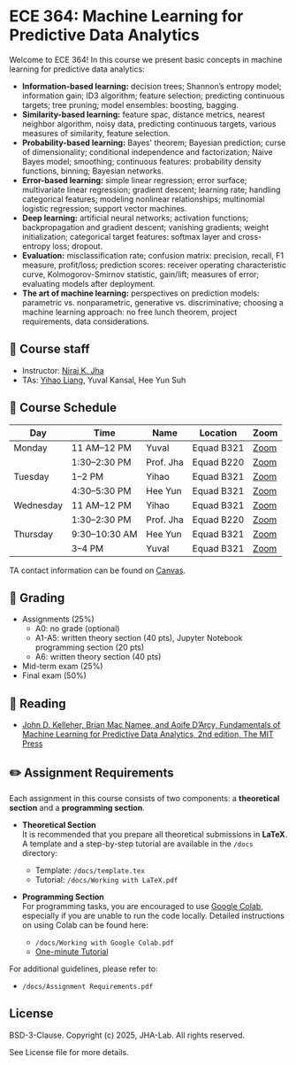 # ECE 364: Machine Learning for Predictive Data Analytics

Welcome to ECE 364! In this course we present basic concepts in machine learning for predictive data analytics:
* **Information-based learning:** decision trees; Shannon’s entropy model; information gain; ID3 algorithm; feature selection; predicting continuous targets; tree pruning; model ensembles: boosting, bagging.
* **Similarity-based learning:** feature spac, distance metrics, nearest neighbor algorithm, noisy data, predicting continuous targets, various measures of similarity, feature selection.
* **Probability-based learning:** Bayes' theorem; Bayesian prediction; curse of dimensionality; conditional independence and factorization; Naive Bayes model; smoothing; continuous features: probability density functions, binning; Bayesian networks. 
* **Error-based learning:**  simple linear regression; error surface; multivariate linear regression; gradient descent; learning rate; handling categorical features; modeling nonlinear relationships; multinomial logistic regression; support vector machines.
* **Deep learning:** artificial neural networks; activation functions; backpropagation and gradient descent; vanishing gradients; weight initialization; categorical target features: softmax layer and cross-entropy loss; dropout.
* **Evaluation:** misclassification rate; confusion matrix: precision, recall, F1 measure, profit/loss; prediction scores: receiver operating characteristic curve, Kolmogorov-Smirnov statistic, gain/lift; measures of error; evaluating models after deployment.
* **The art of machine learning:** perspectives on prediction models: parametric vs. nonparametric, generative vs. discriminative; choosing a machine learning approach: no free lunch theorem, project requirements, data considerations.

## 💼 Course staff

* Instructor: [Niraj K. Jha](https://www.princeton.edu/~jha/)
* TAs: [Yihao Liang](https://yihao-liang.github.io/), Yuval Kansal, Hee Yun Suh

## 📅 Course Schedule

| Day       | Time            | Name     | Location | Zoom         |
|-----------|-----------------|----------|----------|--------------|
| Monday    | 11 AM–12 PM     | Yuval    | Equad B321     | [Zoom](https://princeton.zoom.us/j/9835861303) |
|           | 1:30–2:30 PM    | Prof. Jha| Equad B220     | [Zoom](https://princeton.zoom.us/j/9270028072) |
| Tuesday   | 1–2 PM          | Yihao    | Equad B321     | [Zoom](https://princeton.zoom.us/my/yihaoliang?pwd=MUhpK3htcnovdGNNT1V4bTdDbzdFUT09) |
|           | 4:30–5:30 PM    | Hee Yun  | Equad B321     | [Zoom](https://princeton.zoom.us/j/5506625795) |
| Wednesday | 11 AM–12 PM     | Yihao    | Equad B321     | [Zoom](https://princeton.zoom.us/my/yihaoliang?pwd=MUhpK3htcnovdGNNT1V4bTdDbzdFUT09) |
|           | 1:30–2:30 PM    | Prof. Jha| Equad B220     | [Zoom](https://princeton.zoom.us/j/9270028072) |
| Thursday  | 9:30–10:30 AM   | Hee Yun  | Equad B321     | [Zoom](https://princeton.zoom.us/j/5506625795) |
|           | 3–4 PM          | Yuval    | Equad B321     | [Zoom](https://princeton.zoom.us/j/9835861303) |


TA contact information can be found on [Canvas](https://canvas.princeton.edu/).

 ## 🎯 Grading

 * Assignments (25%)
    * A0: no grade (optional)
    * A1-A5: written theory section (40 pts), Jupyter Notebook programming section (20 pts)
    * A6: written theory section (40 pts)
 * Mid-term exam (25%)
 * Final exam (50%)

## 📖 Reading

* [John D. Kelleher, Brian Mac Namee, and Aoife D’Arcy, Fundamentals of Machine Learning for Predictive Data Analytics, 2nd edition, The MIT Press](https://mitpress.mit.edu/books/fundamentals-machine-learning-predictive-data-analytics-second-edition)

## ✏️ Assignment Requirements

Each assignment in this course consists of two components: a **theoretical section** and a **programming section**.  

- **Theoretical Section**  
  It is recommended that you prepare all theoretical submissions in **LaTeX**. A template and a step-by-step tutorial are available in the `/docs` directory:  
  - Template: `/docs/template.tex`  
  - Tutorial: `/docs/Working with LaTeX.pdf`  

- **Programming Section**  
  For programming tasks, you are encouraged to use [Google Colab](https://colab.research.google.com/), especially if you are unable to run the code locally. Detailed instructions on using Colab can be found here:  
  - `/docs/Working with Google Colab.pdf`
  - [One-minute Tutorial](https://drive.google.com/file/d/1ANaoLv6HWze6RLm1Fvsv8qpHpM4GZGQb/view?usp=drive_link)  

For additional guidelines, please refer to:  
- `/docs/Assignment Requirements.pdf`  


## License

BSD-3-Clause. 
Copyright (c) 2025, JHA-Lab.
All rights reserved.

See License file for more details.